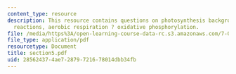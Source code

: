 ```yaml
---
content_type: resource
description: This resource contains questions on photosynthesis background, photosynthesis?light
  reactions, aerobic respiration ? oxidative phosphorylation.
file: /media/https%3A/open-learning-course-data-rc.s3.amazonaws.com/7-014-introductory-biology-spring-2005/285624374ae72879721678014dbb34fb_section5.pdf
file_type: application/pdf
resourcetype: Document
title: section5.pdf
uid: 28562437-4ae7-2879-7216-78014dbb34fb
---
```

